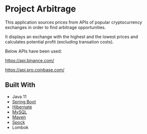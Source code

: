 # Project Arbitrage 

This application sources prices from APIs of popular cryptocurrency exchanges in order to find arbitrage opportunities.

It displays an exchange with the highest and the lowest prices and calculates potential profit (excluding transation costs).

Below APIs have been used:

https://api.binance.com/

https://api.pro.coinbase.com/


## Built With

* Java 11
* [Spring Boot](https://spring.io/projects/spring-boot)
* [Hibernate](https://hibernate.org)
* [MySQL](https://www.mysql.com)
* [Maven](https://maven.apache.org/)
* [Spock](http://spockframework.org)
* Lombok


